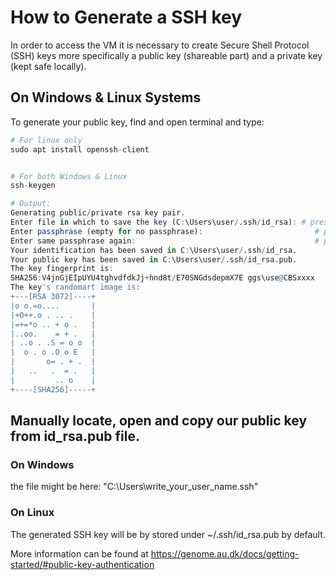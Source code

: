 # How to Generate a SSH key

In order to access the VM it is necessary to create Secure Shell Protocol (SSH) keys more specifically a public key (shareable part) and a private key (kept safe locally).

## On Windows & Linux Systems

To generate your public key, find and open terminal and type: 



```R
# For linux only
sudo apt install openssh-client


# For both Windows & Linux
ssh-keygen

# Output: 
Generating public/private rsa key pair.
Enter file in which to save the key (C:\Users\user/.ssh/id_rsa): # press enter
Enter passphrase (empty for no passphrase):                         # press enter
Enter same passphrase again:                                        # press enter
Your identification has been saved in C:\Users\user/.ssh/id_rsa.
Your public key has been saved in C:\Users\user/.ssh/id_rsa.pub.
The key fingerprint is:
SHA256:V4jnGjEIpUYU4tghvdfdkJj+hnd8t/E70SNGdsdepmX7E ggs\use@CBSxxxx
The key's randomart image is:
+---[RSA 3072]----+
|o o.=o....       |
|+O++.o . .. .    |
|=+=*o .. + o .   |
|..oo.    = + .   |
| ..o . .S = o o  |
|  o . o .O o E   |
|       o= . + .  |
|   ..   .  = .   |
|         .. o    |
+----[SHA256]-----+

```


## Manually locate, open and copy our public key from id_rsa.pub file. 

### On Windows

the file might be here: "C:\Users\write_your_user_name\.ssh"

### On Linux

The generated SSH key will be by stored under ~/.ssh/id_rsa.pub by default.

More information can be found at https://genome.au.dk/docs/getting-started/#public-key-authentication 

